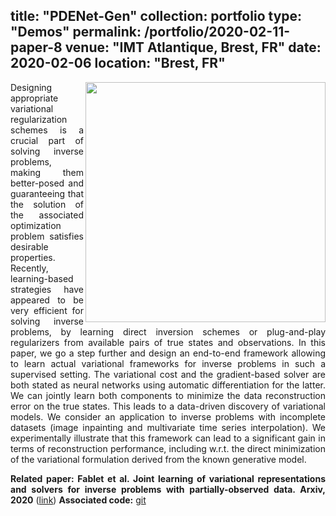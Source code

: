 title: "PDENet-Gen"
collection: portfolio
type: "Demos"
permalink: /portfolio/2020-02-11-paper-8
venue: "IMT Atlantique, Brest, FR"
date: 2020-02-06
location: "Brest, FR"
---


<div style="text-align: justify"> 
<img src="https://rfablet.github.io/images/fig_MNIST0770_All.png" width="384" align ="right">
 
Designing appropriate variational regularization schemes is a crucial part of solving inverse problems, making them better-posed and guaranteeing that the solution of the associated optimization problem satisfies desirable properties. Recently, learning-based strategies have appeared to be very efficient for solving inverse problems, by learning direct inversion schemes or plug-and-play regularizers from available pairs of true states and observations. In this paper, we go a step further and design an end-to-end framework allowing to learn actual variational frameworks for inverse problems in such a supervised setting. The variational cost and the gradient-based solver are both stated as neural networks using automatic differentiation for the latter. We can jointly learn both components to minimize the data reconstruction error on the true states. This leads to a data-driven discovery of variational models. We consider an application to inverse problems with incomplete datasets (image inpainting and multivariate time series interpolation). We experimentally illustrate that this framework can lead to a significant gain in terms of reconstruction performance, including w.r.t. the direct minimization of the variational formulation derived from the known generative model.

<strong>Related paper: Fablet et al. Joint learning of variational representations and solvers for inverse problems with partially-observed data. Arxiv, 2020</strong> (<a href="https://arxiv.org/abs/2006.03653">link</a>)
<strong>
Associated code:</strong>  <a href="https://github.com/CIA-Oceanix/DinAE_4DVarNN_torch">git</a>
</div>
